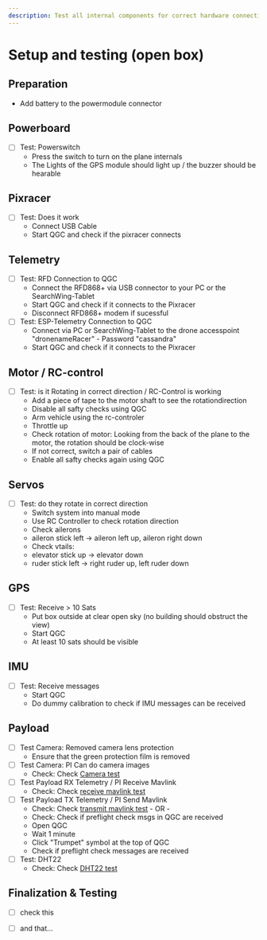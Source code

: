 ```yaml
---
description: Test all internal components for correct hardware connectivity
---
```


# Setup and testing \(open box\)

## Preparation

* Add battery to the powermodule connector

## Powerboard

* [ ] Test: Powerswitch
  * Press the switch to turn on the plane internals
  * The Lights of the GPS module should light up / the buzzer should be hearable

## Pixracer

* [ ] Test: Does it work
  * Connect USB Cable
  * Start QGC and check if the pixracer connects

## Telemetry

* [ ] Test: RFD Connection to QGC
  * Connect the RFD868+ via USB connector to your PC or the SearchWing-Tablet
  * Start QGC and check if it connects to the Pixracer
  * Disconnect RFD868+ modem if sucessful
* [ ] Test: ESP-Telemetry Connection to QGC
  * Connect via PC or SearchWing-Tablet to the drone accesspoint "dronenameRacer" - Password "cassandra"
  * Start QGC and check if it connects to the Pixracer

## Motor / RC-control

* [ ] Test: is it Rotating in correct direction / RC-Control is working
  * Add a piece of tape to the motor shaft to see the rotationdirection
  * Disable all safty checks using QGC
  * Arm vehicle using the rc-controler 
  * Throttle up 
  * Check rotation of motor: Looking from the back of the plane to the motor, the rotation should be clock-wise
  * If not correct, switch a pair of cables
  * Enable all safty checks again using QGC

## Servos

* [ ] Test: do they rotate in correct direction
  * Switch system into manual mode
  * Use RC Controller to check rotation direction
  * Check ailerons
  * aileron stick left -&gt; aileron left up, aileron right down
  * Check vtails:
  * elevator stick up -&gt; elevator down
  * ruder stick left -&gt; right ruder up, left ruder down

## GPS

* [ ] Test: Receive &gt; 10 Sats
  * Put box outside at clear open sky \(no building should obstruct the view\)
  * Start QGC
  * At least 10 sats should be visible

## IMU

* [ ] Test: Receive messages
  * Start QGC
  * Do dummy calibration to check if IMU messages can be received

## Payload

* [ ] Test Camera: Removed camera lens protection
  * Ensure that the green protection film is removed
* [ ] Test Camera: PI Can do camera images
  * Check: Check [Camera test](https://kidslab.gitbook.io/searchwing/preparing-components/software-setup/setup-companion-computer#camera-image-taking)
* [ ] Test Payload RX Telemetry / PI Receive Mavlink
  * Check: Check [receive mavlink test](https://kidslab.gitbook.io/searchwing/preparing-components/software-setup/setup-companion-computer#receive-mavlink)
* [ ] Test Payload TX Telemetry / PI Send Mavlink
  * Check: Check [transmit mavlink test](https://kidslab.gitbook.io/searchwing/preparing-components/software-setup/setup-companion-computer#transmit-mavlink) - OR -
  * Check: Check if preflight check msgs in QGC are received
  * Open QGC
  * Wait 1 minute
  * Click "Trumpet" symbol at the top of QGC
  * Check if preflight check messages are received
* [ ] Test: DHT22
  * Check: Check [DHT22 test](https://kidslab.gitbook.io/searchwing/preparing-components/software-setup/setup-companion-computer#dht22)

## Finalization & Testing

* [ ] check this
* [ ] and that...

